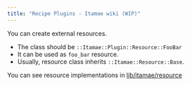 ```yaml
---
title: "Recipe Plugins - Itamae wiki (WIP)"
---
```


You can create external resources.

- The class should be `::Itamae::Plugin::Resource::FooBar`
- It can be used as `foo_bar` resource.
- Usually, resource class inherits `::Itamae::Resource::Base`.

You can see resource implementations in [lib/itamae/resource](https://github.com/itamae-kitchen/itamae/tree/master/lib/itamae/resource)
